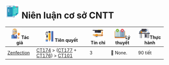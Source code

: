 # <img src="https://raw.githubusercontent.com/Zenfection/Image/master/2021/06/16-16-04-25-eBooks.png" width="45"> Niên luận cơ sở CNTT

| <img src="https://raw.githubusercontent.com/Zenfection/Image/master/2021/07/31-17-12-38-Professor%20Male.png" title="" alt="Professor Male.png" width="35">Tác giả | <img title="" src="https://raw.githubusercontent.com/Zenfection/Image/master/2021/07/31-17-08-42-Learning%20Tools.png" alt="Learning Tools.png" width="35">Tiên quyết | <img src="https://raw.githubusercontent.com/Zenfection/Image/master/2021/07/31-17-13-24-Degree.png" title="" alt="Degree.png" width="35">Tín chỉ | <img src="https://raw.githubusercontent.com/Zenfection/Image/master/2021/07/31-17-10-10-Rage%20Room%20Rules.png" title="" alt="Rage Room Rules.png" width="35">Lý thuyết | <img src="https://raw.githubusercontent.com/Zenfection/Image/master/2021/07/31-17-11-54-Student%20Desk.png" title="" alt="Student Desk.png" width="35">Thực hành |
| ------------------------------------------------------------------------------------------------------------------------------------------------------------------ | --------------------------------------------------------------------------------------------------------------------------------------------------------------------- | ------------------------------------------------------------------------------------------------------------------------------------------------ | ------------------------------------------------------------------------------------------------------------------------------------------------------------------------ | ---------------------------------------------------------------------------------------------------------------------------------------------------------------- |
| [Zenfection](http://facebook.com/zenfection)                                                                                                                       | [CT174](/cosonganh/CT174-Phan_tich_va_thiet_ke_thuat_toan/) > ([CT177](/cosonganh/CT177-Cau_truc_du_lieu/) + [CT176](/cosonganh/CT176-Lap_trinh_huong_doi_tuong/)) > [CT101](/nhapmon/CT101-Lap_trinh_can_ban_a/)                                                                                                                                                              | 3                                                                                                                                                | 🚫 None.                                                                                                                                                                       | 90 tiết                                                                                                                                                               |